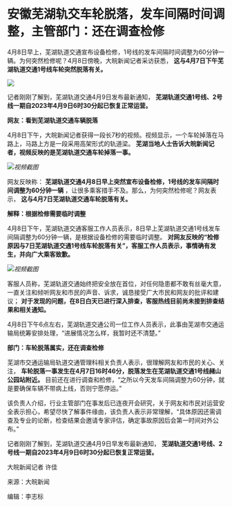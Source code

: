 # 安徽芜湖轨交车轮脱落，发车间隔时间调整，主管部门：还在调查检修

4月8日早上，芜湖轨道交通宣布设备检修，1号线的发车间隔时间调整为60分钟一辆。为何突然检修呢？4月8日傍晚，大皖新闻记者采访获悉，
**这与4月7日下午芜湖轨道交通1号线车轮突然脱落有关。**

![](https://inews.gtimg.com/newsapp_bt/0/15773638768/1000)

记者刚刚了解到，芜湖轨道交通4月9日发布最新通知， **芜湖轨道交通1号线、2号线一期自2023年4月9日6时30分起已恢复正常运营。**

**网友：看到芜湖轨道交通车辆脱落**

4月8日下午，大皖新闻记者获得一段长7秒的视频。视频显示，一个车轮掉落在马路上，马路上方是一段采用高架形式的轨道梁。
**芜湖当地人士告诉大皖新闻记者，视频反映的是芜湖轨道交通车轮掉落一事。**

![](https://inews.gtimg.com/newsapp_bt/0/15773638770/1000)_视频截图_

网友反映称： **芜湖轨道交通4月8日早上突然宣布设备检修，1号线的发车间隔时间调整为60分钟一辆**
，让很多乘客措手不及。那么，为何突然检修呢？网友表示， **这与4月7日芜湖轨道交通车轮脱落有关。**

**解释：根据检修需要临时调整**

4月8日下午，芜湖轨道交通客服工作人员表示，8日早上芜湖轨道交通1号线发车间隔调整为60分钟一辆，是根据设备检修的需要临时调整。
**对网友反映的“检修原因与7日芜湖轨道交通1号线车轮脱落有关”，客服工作人员表示，事情确有发生，并向广大乘客致歉。**

![](https://inews.gtimg.com/newsapp_bt/0/15773638771/1000)_视频截图_

客服人员称，芜湖轨道交通始终把安全放在首位，对任何隐患都不敢有丝毫大意，一直关注和倾听网友和市民的声音、诉求，诚恳接受广大市民和网友的批评和建议；
**对于发现的问题，在8日白天已进行深入排查，客服热线目前尚未接到排查结果和相关通知。**

4月8日下午6点左右，芜湖轨道交通公司一位工作人员表示，此事由芜湖市交通运输局统筹安排处理，“进展情况怎么样，我暂时还不清楚。”

**部门：车轮脱落属实，还在调查检修**

芜湖市交通运输局轨道交通管理科相关负责人表示，很理解网友和市民的关心、关注，
**车轮脱落一事发生在4月7日16时46分，脱落发生在芜湖轨道交通1号线赭山公园站附近。**
目前还在进行调查和检修，“之所以今天发车间隔调整为60分钟，就是要确保车辆不带病上线，否则宁愿停运。”

该负责人介绍，行业主管部门在事发后已连夜开会研究，关于网友和市民对运营安全表示担心，希望尽快了解事件缘由，该负责人表示非常理解，“具体原因还需调查及专业的论断，检查结果会邀请专家评估，确定事故原因后会第一时间对外公布。”

记者刚刚了解到，芜湖轨道交通4月9日早发布最新通知， **芜湖轨道交通1号线、2号线一期自2023年4月9日6时30分起已恢复正常运营。**

大皖新闻记者 许佳

来源：大皖新闻

编辑：李志标

